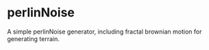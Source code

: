 # perlinNoise
A simple perlinNoise generator, including fractal brownian motion for generating terrain.
